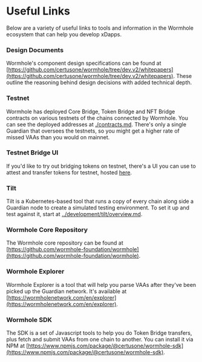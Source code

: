 # Useful Links

Below are a variety of useful links to tools and information in the Wormhole ecosystem that can help you develop xDapps.

### Design Documents

Wormhole's component design specifications can be found at [https://github.com/certusone/wormhole/tree/dev.v2/whitepapers](https://github.com/certusone/wormhole/tree/dev.v2/whitepapers). These outline the reasoning behind design decisions with added technical depth.

### Testnet

Wormhole has deployed Core Bridge, Token Bridge and NFT Bridge contracts on various testnets of the chains connected by Wormhole. You can see the deployed addresses at [./contracts.md](./contracts.md). There's only a single Guardian that oversees the testnets, so you might get a higher rate of missed VAAs than you would on mainnet.

### Testnet Bridge UI

If you'd like to try out bridging tokens on testnet, there's a UI you can use to attest and transfer tokens for testnet, hosted [here](https://wormhole-foundation.github.io/example-token-bridge-ui/#/transfer).

### Tilt

Tilt is a Kubernetes-based tool that runs a copy of every chain along side a Guardian node to create a simulated testing environment. To set it up and test against it, start at [../development/tilt/overview.md](../development/tilt/overview.md).

### Wormhole Core Repository

The Wormhole core repository can be found at [https://github.com/wormhole-foundation/wormhole](https://github.com/wormhole-foundation/wormhole).

### Wormhole Explorer

Wormhole Explorer is a tool that will help you parse VAAs after they've been picked up the Guardian network. It's available at [https://wormholenetwork.com/en/explorer](https://wormholenetwork.com/en/explorer).

### Wormhole SDK

The SDK is a set of Javascript tools to help you do Token Bridge transfers, plus fetch and submit VAAs from one chain to another. You can install it via NPM at [https://www.npmjs.com/package/@certusone/wormhole-sdk](https://www.npmjs.com/package/@certusone/wormhole-sdk).